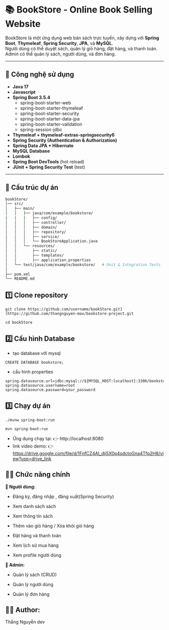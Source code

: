 # 📚 BookStore - Online Book Selling Website

BookStore là một ứng dụng web bán sách trực tuyến, xây dựng với **Spring Boot**, **Thymeleaf**, **Spring Security**, **JPA**, và **MySQL**.  
Người dùng có thể duyệt sách, quản lý giỏ hàng, đặt hàng, và thanh toán. Admin có thể quản lý sách, người dùng, và đơn hàng.

---

## 🚀 Công nghệ sử dụng

- **Java 17**
- **Javascript**
- **Spring Boot 3.5.4**
  - spring-boot-starter-web
  - spring-boot-starter-thymeleaf
  - spring-boot-starter-security
  - spring-boot-starter-data-jpa
  - spring-boot-starter-validation
  - spring-session-jdbc
- **Thymeleaf + thymeleaf-extras-springsecurity6**
- **Spring Security (Authentication & Authorization)**
- **Spring Data JPA + Hibernate**
- **MySQL Database**
- **Lombok**
- **Spring Boot DevTools** (hot reload)
- **JUnit + Spring Security Test** (test)

---

## 📂 Cấu trúc dự án

```bash
bookStore/
│── src/
│   ├── main/
│   │   ├── java/com/example/bookstore/
|   |   |   ├── config/
│   │   │   ├── controller/      
│   │   │   ├── domain/           
│   │   │   ├── repository/       
│   │   │   ├── service/         
│   │   │   └── BookStoreApplication.java
│   │   └── resources/
│   │       ├── static/          
│   │       ├── templates/       
│   │       ├── application.properties 
│   └── test/java/com/example/bookstore/   # Unit & Integration Tests
│
├── pom.xml
└── README.md
```
## 1️⃣ Clone repository
```
git clone https://github.com/username/bookStore.git](https://github.com/thangnguyen-max/bookstore-project.git
```
```
cd bookStore
```
## 2️⃣ Cấu hình Database
- tạo database với mysql
```
CREATE DATABASE bookstore;
```
- cấu hình properties
```
spring.datasource.url=jdbc:mysql://${MYSQL_HOST:localhost}:3306/bookstore
spring.datasource.username=root
spring.datasource.password=your_password
```
## 3️⃣ Chạy dự án
```
./mvnw spring-boot:run
```
```
mvn spring-boot:run
```
- Ứng dụng chạy tại:
👉 http://localhost:8080
- link video demo:
👉 https://drive.google.com/file/d/1FnfCZ4AI_dji5X0p4sdctoGna4Tfp2H8/view?usp=drive_link

 ## 🧑‍💻 Chức năng chính 
 **👤 Người dùng:**

- Đăng ký, đăng nhập , đăng xuất(Spring Security)

- Xem danh sách sách

- Xem thông tin sách

- Thêm vào giỏ hàng / Xóa khỏi giỏ hàng

- Đặt hàng và thanh toán
  
- Xem lịch sử mua hàng

- Xem profile người dùng

 **🔑 Admin:**

- Quản lý sách (CRUD)

- Quản lý người dùng

- Quản lý đơn hàng

## 👨‍💻 Author: 
Thắng Nguyễn dev




